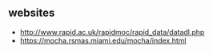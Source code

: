 ## websites
* http://www.rapid.ac.uk/rapidmoc/rapid_data/datadl.php
* https://mocha.rsmas.miami.edu/mocha/index.html
